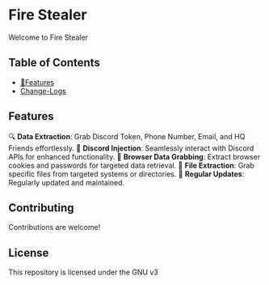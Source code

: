# Fire Stealer

Welcome to Fire Stealer 

## Table of Contents
- [🚀Features](#Features)
- [Change-Logs](#Change-Logs)

## Features
🔍 **Data Extraction**: Grab Discord Token, Phone Number, Email, and HQ Friends effortlessly.
💉 **Discord Injection**: Seamlessly interact with Discord APIs for enhanced functionality.
🍪 **Browser Data Grabbing**: Extract browser cookies and passwords for targeted data retrieval.
📁 **File Extraction**: Grab specific files from targeted systems or directories.
🔄 **Regular Updates**: Regularly updated and maintained.


## Contributing
Contributions are welcome!

## License
This repository is licensed under the GNU v3
